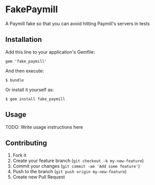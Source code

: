 # FakePaymill

A Paymill fake so that you can avoid hitting Paymill's servers in tests

## Installation

Add this line to your application's Gemfile:

    gem 'fake_paymill'

And then execute:

    $ bundle

Or install it yourself as:

    $ gem install fake_paymill

## Usage

TODO: Write usage instructions here

## Contributing

1. Fork it
2. Create your feature branch (`git checkout -b my-new-feature`)
3. Commit your changes (`git commit -am 'Add some feature'`)
4. Push to the branch (`git push origin my-new-feature`)
5. Create new Pull Request
